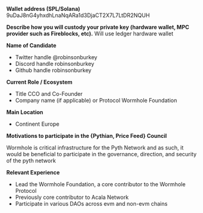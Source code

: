 **Wallet address (SPL/Solana)** 9uDaJ8nG4yhxdhLnaNqARa1d3DjaCT2X7L7LtDR2NQUH

**Describe how you will custody your private key (hardware wallet, MPC provider such as Fireblocks, etc).** Will use ledger hardware wallet

**Name of Candidate**

- Twitter handle @robinsonburkey
- Discord handle robinsonburkey
- Github handle robinsonburkey

**Current Role / Ecosystem**

- Title CCO and Co-Founder 
- Company name (if applicable) or Protocol Wormhole Foundation

**Main Location**

- Continent Europe

**Motivations to participate in the {Pythian, Price Feed} Council**

Wormhole is critical infrastructure for the Pyth Network and as such, it would be beneficial to participate in the governance, direction, and security of the pyth network

**Relevant Experience**

- Lead the Wormhole Foundation, a core contributor to the Wormhole Protocol
- Previously core contributor to Acala Network
- Participate in various DAOs across evm and non-evm chains

